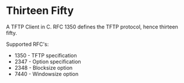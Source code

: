 # Thirteen Fifty

A TFTP Client in C. RFC 1350 defines the TFTP protocol, hence thirteen fifty.

Supported RFC's: 

* 1350 - TFTP specification
* 2347 - Option specification
* 2348 - Blocksize option
* 7440 - Windowsize option